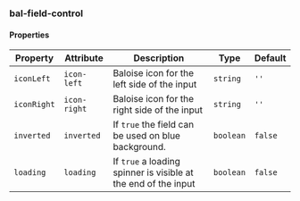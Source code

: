 ### bal-field-control


#### Properties

| Property    | Attribute    | Description                                                    | Type      | Default |
| ----------- | ------------ | -------------------------------------------------------------- | --------- | ------- |
| `iconLeft`  | `icon-left`  | Baloise icon for the left side of the input                    | `string`  | `''`    |
| `iconRight` | `icon-right` | Baloise icon for the right side of the input                   | `string`  | `''`    |
| `inverted`  | `inverted`   | If `true` the field can be used on blue background.            | `boolean` | `false` |
| `loading`   | `loading`    | If `true` a loading spinner is visible at the end of the input | `boolean` | `false` |

